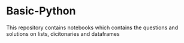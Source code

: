 # Basic-Python
This repository contains notebooks which contains the questions and solutions on lists, dicitonaries and dataframes
